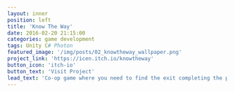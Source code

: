 ```yaml
---
layout: inner
position: left
title: 'Know The Way'
date: 2016-02-20 21:15:00
categories: game development
tags: Unity C# Photon
featured_image: '/img/posts/02_knowtheway_wallpaper.png'
project_link: 'https://icen.itch.io/knowtheway'
button_icon: 'itch-io'
button_text: 'Visit Project'
lead_text: 'Co-op game where you need to find the exit completing the puzzles, I was responsible for making the multiplayer system and turret system.'
---
```

